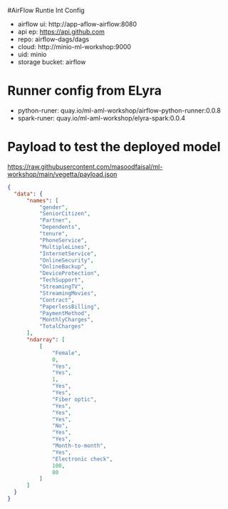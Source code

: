 #AirFlow Runtie Int Config
- airflow ui: http://app-aflow-airflow:8080
- api ep: https://api.github.com
- repo: airflow-dags/dags
- cloud: http://minio-ml-workshop:9000
- uid: minio
- storage bucket: airflow


# Runner config from ELyra
- python-runer: quay.io/ml-aml-workshop/airflow-python-runner:0.0.8
- spark-runer: quay.io/ml-aml-workshop/elyra-spark:0.0.4


# Payload to test the deployed model
https://raw.githubusercontent.com/masoodfaisal/ml-workshop/main/vegetta/payload.json
```json
{
  "data": {
      "names": [
          "gender",
          "SeniorCitizen",
          "Partner",
          "Dependents",
          "tenure",
          "PhoneService",
          "MultipleLines",
          "InternetService",
          "OnlineSecurity",
          "OnlineBackup",
          "DeviceProtection",
          "TechSupport",
          "StreamingTV",
          "StreamingMovies",
          "Contract",
          "PaperlessBilling",
          "PaymentMethod",
          "MonthlyCharges",
          "TotalCharges"
      ],
      "ndarray": [
          [
              "Female",
              0,
              "Yes",
              "Yes",
              1,
              "Yes",
              "Yes",
              "Fiber optic",
              "Yes",
              "Yes",
              "Yes",
              "No",
              "Yes",
              "Yes",
              "Month-to-month",
              "Yes",
              "Electronic check",
              100,
              80
          ]
      ]
  }
}
```
